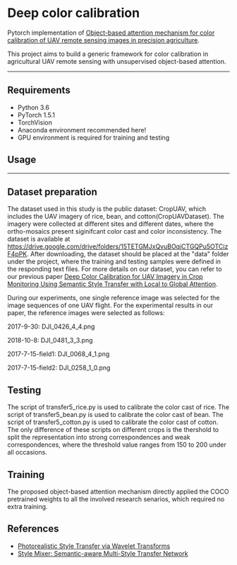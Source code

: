 # Deep color calibration
Pytorch implementation of [Object-based attention mechanism for color calibration of UAV remote sensing images in precision agriculture](https://ieeexplore.ieee.org/abstract/document/9963677).

This project aims to build a generic framework for color calibration in agricultural UAV remote sensing 
with unsupervised object-based attention.

------

## Requirements

- Python 3.6
- PyTorch 1.5.1
- TorchVision
- Anaconda environment recommended here!
- GPU environment is required for training and testing


## Usage
------
## Dataset preparation
The dataset used in this study is the public dataset: CropUAV, which includes the UAV imagery of rice, bean, and cotton(CropUAVDataset). The imagery were collected at different sites and different dates, where the ortho-mosaics present siginifcant color cast and color inconsistency. The dataset is available at https://drive.google.com/drive/folders/15TETGMJxQvuBOqjCTGQPu5OTCizF4pPK.
After downloading, the dataset should be placed at the "data" folder under the project, where the training and testing samples were defined in the responding text files.
For more details on our dataset, you can refer to our previous paper [Deep Color Calibration for UAV Imagery in Crop Monitoring Using Semantic Style Transfer with Local to Global Attention](https://www.sciencedirect.com/science/article/pii/S030324342100297X).

During our experiments, one single reference image was selected for the image sequences of one UAV flight. For the experimental results in our paper, the reference images were selected as follows:

2017-9-30:  DJI_0426_4_4.png

2018-10-8:  DJI_0481_3_3.png

2017-7-15-field1:  DJI_0068_4_1.png

2017-7-15-field2:  DJI_0258_1_0.png

## Testing
The script of transfer5_rice.py is used to calibrate the color cast of rice.
The script of transfer5_bean.py is used to calibrate the color cast of bean.
The script of transfer5_cotton.py is used to calibrate the color cast of cotton.
The only difference of these scripts on different crops is the thershold to split the representation into
strong correspondences and weak correspondences, where the threshold value ranges from 150 to 200 under all occasions.

## Training
The proposed object-based attention mechanism directly applied the COCO pretrained weights to all the involved research senarios, which required no extra training.


## References
- [Photorealistic Style Transfer via Wavelet Transforms](https://github.com/clovaai/WCT2)
- [Style Mixer: Semantic-aware Multi-Style Transfer Network](https://github.com/zxhuang97/Official-implementation-StyleMixer)


